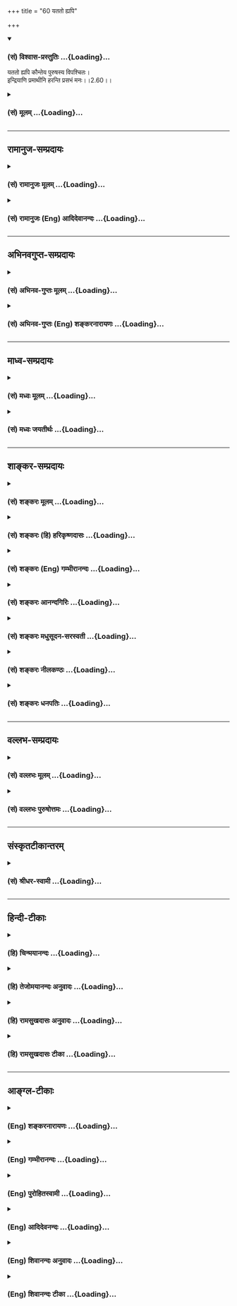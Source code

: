 +++
title = "60 यततो ह्यपि"

+++
<div class="js_include" newlevelforh1="3" title="(सं) विश्वास-प्रस्तुतिः" unfilled url="/purANam/mahAbhAratam/06-bhIShma-parva/02-bhagavad-gItA-parva/saMskRtam/vishvAsa-prastutiH/02_sAnkhya-yogaH_sarva-/60_yatato_hyapi.md">
<details open><summary><h3>(सं) विश्वास-प्रस्तुतिः ...{Loading}...</h3></summary>

यततो ह्यपि कौन्तेय पुरुषस्य विपश्चितः।  
इन्द्रियाणि प्रमाथीनि हरन्ति प्रसभं मनः।।2.60।।
</details>
</div>
<div class="js_include collapsed" newlevelforh1="3" title="(सं) मूलम्" unfilled url="/purANam/mahAbhAratam/06-bhIShma-parva/02-bhagavad-gItA-parva/saMskRtam/mUlam/02_sAnkhya-yogaH_sarva-/60_yatato_hyapi.md">
<details><summary><h3>(सं) मूलम् ...{Loading}...</h3></summary>

यततो ह्यपि कौन्तेय पुरुषस्य विपश्चितः।  
इन्द्रियाणि प्रमाथीनि हरन्ति प्रसभं मनः।।2.60।।
</details>
</div>


_________________
## रामानुज-सम्प्रदायः
<div class="js_include collapsed" newlevelforh1="3" title="(सं) रामानुजः मूलम्" unfilled url="/purANam/mahAbhAratam/06-bhIShma-parva/02-bhagavad-gItA-parva/saMskRtam/rAmAnujaH/mUlam/02_sAnkhya-yogaH_sarva-/60_yatato_hyapi.md">
<details><summary><h3>(सं) रामानुजः मूलम् ...{Loading}...</h3></summary>

।।2.60।। आत्मदर्शनेन विना विषयरागो न निवर्तते अनिवृत्ते विषयरागे
**विपश्चितो** यतमानस्य **अपि पुरुषस्य** **इन्द्रियाणि प्रमाथीनि**
बलवन्ति **मनः** प्रसह्य **हरन्ति।** एवम् इन्द्रियजय आत्मदर्शनाधीन
आत्मदर्शनम् इन्द्रियजयाधीनम् इति ज्ञाननिष्ठा दुष्प्राप्या।  

</details>
</div>
<div class="js_include collapsed" newlevelforh1="3" title="(सं) रामानुजः (Eng) आदिदेवानन्दः" unfilled url="/purANam/mahAbhAratam/06-bhIShma-parva/02-bhagavad-gItA-parva/saMskRtam/rAmAnujaH/english/AdidevAnandaH/02_sAnkhya-yogaH_sarva-/60_yatato_hyapi.md">
<details><summary><h3>(सं) रामानुजः (Eng) आदिदेवानन्दः ...{Loading}...</h3></summary>

2.60 Except by the experience of the self, the hankering for objects
will not go away. When the hankering for the sense-objects does not go
away, the senses of even a wise man, though he is ever striving to
subdue them, become refractory, i.e., become violent and carry away
perforce the mind. Thus, the subduing of the senses depends on the
vision of the self, and the vision of the self depends on the subduing
of the senses. Conseently, i.e., because of this mutual dependence, firm
devotion to knowledge is difficult to achieve.

</details>
</div>


_________________
## अभिनवगुप्त-सम्प्रदायः
<div class="js_include collapsed" newlevelforh1="3" title="(सं) अभिनव-गुप्तः मूलम्" unfilled url="/purANam/mahAbhAratam/06-bhIShma-parva/02-bhagavad-gItA-parva/saMskRtam/abhinava-guptaH/mUlam/02_sAnkhya-yogaH_sarva-/60_yatato_hyapi.md">
<details><summary><h3>(सं) अभिनव-गुप्तः मूलम् ...{Loading}...</h3></summary>

।।2.62।। यत्तस्यापीति। यत् यस्मात् तस्यापि तपस्विनो मन इन्द्रियैः
ह्रियते। अथवा यत्तस्य सयत्नस्यापि। योगिना च मन एव जेतव्यमिति द्वितीयो
निर्णीतः।  

</details>
</div>
<div class="js_include collapsed" newlevelforh1="3" title="(सं) अभिनव-गुप्तः (Eng) शङ्करनारायणः" unfilled url="/purANam/mahAbhAratam/06-bhIShma-parva/02-bhagavad-gItA-parva/saMskRtam/abhinava-guptaH/english/shankaranArAyaNaH/02_sAnkhya-yogaH_sarva-/60_yatato_hyapi.md">
<details><summary><h3>(सं) अभिनव-गुप्तः (Eng) शङ्करनारायणः ...{Loading}...</h3></summary>

2.60 Yattasyapi etc. For, the mind of that ascetic too is carried away
by the sense-organs. Or, the expression yattasya api denotes 'even of
one who exerts'. \[So\], it is but the mind that is to be subdued by a
man of Yoga. Thus the second \[estion\] is decided.

</details>
</div>


_________________
## माध्व-सम्प्रदायः
<div class="js_include collapsed" newlevelforh1="3" title="(सं) मध्वः मूलम्" unfilled url="/purANam/mahAbhAratam/06-bhIShma-parva/02-bhagavad-gItA-parva/saMskRtam/madhvaH/mUlam/02_sAnkhya-yogaH_sarva-/60_yatato_hyapi.md">
<details><summary><h3>(सं) मध्वः मूलम् ...{Loading}...</h3></summary>

।।2.60।। अपरोक्षज्ञानरहितज्ञानिनोऽपि साधारणयत्नवतोऽपि मनो
हरन्तीन्द्रियाणि। पुरुषस्य शरीराभिमानिनः। को दोषस्ततः प्रमाथीनि
प्रमथनशीलानि पुरुषस्य।  

</details>
</div>
<div class="js_include collapsed" newlevelforh1="3" title="(सं) मध्वः जयतीर्थः" unfilled url="/purANam/mahAbhAratam/06-bhIShma-parva/02-bhagavad-gItA-parva/saMskRtam/madhvaH/jayatIrthaH/02_sAnkhya-yogaH_sarva-/60_yatato_hyapi.md">
<details><summary><h3>(सं) मध्वः जयतीर्थः ...{Loading}...</h3></summary>

।।2.60।। ननु यत्नज्ञानाभ्यामिन्द्रियजयमुक्त्वायततोऽपि इति तद्विरुद्धं
कथमुच्यते इति चेत् न इन्द्रियजयार्थं किं निराहारत्वलक्षणेन महाप्रयत्नेन
प्रत्याहारादिना साधारणेन प्रत्यनेन तत्सम्भवात् तथा किमपरोक्षज्ञानेन
नित्यानित्यविवेकज्ञानेनापि तदुपपत्तेरित्याशङ्क्य तन्निषेधोऽत्र क्रियत
इत्याशयवान् व्याचष्टे **अपरोक्षे**ति। ज्ञानस्य प्राधान्यसूचनाय
विपश्चितोऽपीत्येतत्पश्चादुक्तमपि अपरोक्षेत्यादौ व्याख्यातम्।
यततोऽपीत्यस्यार्थः **साधारणे**ति। हरन्ति विषयसन्निकृष्टानि तदभिमुखं
कृत्वा तद्रागीकुर्वन्तीत्यर्थः। पुरुषस्येति व्यर्थं
स्त्रीणामप्येवम्भावादित्यत आह **पुरुषस्ये**ति।
एतच्चोक्तोपपादनार्थम्। प्रमाथीनि इत्यस्य प्रयोजनं वक्तुमाह **को दोष**
इति। एतावताऽऽत्मनस्तदविजयः कथं इत्याशयः। मनो हृतवन्ति पुरुषस्य
क्षोभणशीलानि न तेन विजितानीति भावः। पुरुषस्य इत्यनेनोभयत्रास्यान्वयं
दर्शयति।  

</details>
</div>


_________________
## शाङ्कर-सम्प्रदायः
<div class="js_include collapsed" newlevelforh1="3" title="(सं) शङ्करः मूलम्" unfilled url="/purANam/mahAbhAratam/06-bhIShma-parva/02-bhagavad-gItA-parva/saMskRtam/shankaraH/mUlam/02_sAnkhya-yogaH_sarva-/60_yatato_hyapi.md">
<details><summary><h3>(सं) शङ्करः मूलम् ...{Loading}...</h3></summary>

।।2.60।।  
  
**यततः** प्रयत्नं कुर्वतः **अपि हि** यस्मात् **कौन्तेय पुरुषस्य
विपश्चितः** मेधाविनः अपि इति व्यवहितेन संबन्धः। **इन्द्रियाणि
प्रमाथीनि** प्रमथनशीलानि विषयाभिमुखं हि पुरुषं विक्षोभयन्ति
आकुलीकुर्वन्ति आकुलीकृत्य च **हरन्ति प्रसभं** प्रसह्य प्रकाशमेव पश्यतो
विवेकविज्ञानयुक्तं **मनः**।।  
यतः तस्मात्  
  

</details>
</div>
<div class="js_include collapsed" newlevelforh1="3" title="(सं) शङ्करः (हि) हरिकृष्णदासः" unfilled url="/purANam/mahAbhAratam/06-bhIShma-parva/02-bhagavad-gItA-parva/saMskRtam/shankaraH/hindI/harikRShNadAsaH/02_sAnkhya-yogaH_sarva-/60_yatato_hyapi.md">
<details><summary><h3>(सं) शङ्करः (हि) हरिकृष्णदासः ...{Loading}...</h3></summary>

।।2.60।। यथार्थ ज्ञानरूप बुद्धिकी स्थिरता चाहनेवाले पुरुषोंको पहले
इन्द्रियोंको अपने वशमें कर लेना चाहिये क्योंकि उनको वशमें न करनेसे दोष
बतलाते हैं  
  
हे कौन्तेय जिससे की प्रयत्न करनेवाले विचारशील बुद्धिमान् पुरुषकी भी
प्रमथनशील इन्द्रियाँ उस विषयाभिमुख हुए पुरुषको क्षुब्ध कर देती हैं
व्याकुल कर देती हैं और व्याकुल करके ( उस ) केवल प्रकाशको ही देखनेवाले
विद्वान्के विवेकविज्ञानयुक्त मनको ( भी ) बलात्कारसे विचलित कर देती
हैं।  

</details>
</div>
<div class="js_include collapsed" newlevelforh1="3" title="(सं) शङ्करः (Eng) गम्भीरानन्दः" unfilled url="/purANam/mahAbhAratam/06-bhIShma-parva/02-bhagavad-gItA-parva/saMskRtam/shankaraH/english/gambhIrAnandaH/02_sAnkhya-yogaH_sarva-/60_yatato_hyapi.md">
<details><summary><h3>(सं) शङ्करः (Eng) गम्भीरानन्दः ...{Loading}...</h3></summary>

2.60 Hi, for; kaunteya, O son of Kunti; pramathini, the turbulent;
indriyani, organs; prasabham, violently; haranti, snatch away; manah,
the mind; vipascitah, of an intelligent; purusasya, person; api, even;
yatatah, while he is striving diligently \[Repeatedly being mindful of
the evils that arise from sense-objects.\] (or,) the words purusasya
vipascitah (of an intelligent person) are to be connected with the
remote word api (even). \[The Commentator says that api may be construed
either with yatatah or with vipascitah purusasya.-Tr.\] Indeed, the
organs confound a person who is inclined towards objects, and after
confounding him, violently carry away his mind endowed with
discriminating knoweldge, even when he is aware of this. Since this is
so, therefore,

</details>
</div>
<div class="js_include collapsed" newlevelforh1="3" title="(सं) शङ्करः आनन्दगिरिः" unfilled url="/purANam/mahAbhAratam/06-bhIShma-parva/02-bhagavad-gItA-parva/saMskRtam/shankaraH/AnandagiriH/02_sAnkhya-yogaH_sarva-/60_yatato_hyapi.md">
<details><summary><h3>(सं) शङ्करः आनन्दगिरिः ...{Loading}...</h3></summary>

।।2.60।। श्लोकान्तरमवतारयति **सम्यग्दर्शनेति।** मनसः स्ववशत्वादेव
प्रज्ञास्थैर्यसंभवे किमर्थमिन्द्रियाणां स्ववशत्वापादनमित्याशङ्क्याह
**यस्मादिति।** ननु विवेकवतो विषयदोषदर्शिनो विषयेभ्यः
स्वयमेवेन्द्रियाणि व्यावर्तन्ते किं तत्र प्रज्ञास्थैर्यं चिकीर्षता
कर्तव्यमिति तत्राह **यततो हीति।** विषयेषु भूयो भूयो दोषदर्शनमेव
प्रयत्नः। हिशब्दस्य यस्मादर्थस्य समाप्तौ संबन्धं वक्ष्यति। अपिशब्दस्य
प्रयत्नं कुर्वतोऽपीति संबन्धं गृहीत्वा संबन्धान्तरमाह **पुरुषस्येति।**
प्रमथनशीलत्वं प्रकटयति **विषयेति।** विक्षोभस्याकुलीकरणस्य फलमाह
**आकुलीकृत्येति।** प्रकाशमेवेत्युक्तं विशदयति **पश्यत इति।**
विपश्चितो विदुषोऽपि प्रकाशमेव प्रकाशशब्दितविवेकाख्यविज्ञानेन युक्तमेव
मनो हरन्तीन्द्रियाणीति संबन्धः। हिशब्दार्थमनूद्य तस्मादिन्द्रियाणि
स्ववशे स्थापयितव्यानीति पूर्वेण संबन्धमभिसन्धायाह **यतस्तस्मादिति।  
**

</details>
</div>
<div class="js_include collapsed" newlevelforh1="3" title="(सं) शङ्करः मधुसूदन-सरस्वती" unfilled url="/purANam/mahAbhAratam/06-bhIShma-parva/02-bhagavad-gItA-parva/saMskRtam/shankaraH/madhusUdana-sarasvatI/02_sAnkhya-yogaH_sarva-/60_yatato_hyapi.md">
<details><summary><h3>(सं) शङ्करः मधुसूदन-सरस्वती ...{Loading}...</h3></summary>

।।2.60।। तत्र प्रज्ञास्थैर्ये बाह्येन्द्रियनिग्रहो मनोनिग्रहश्चासाधारणं
कारणं तदुभयाभावे प्रज्ञानादर्शनादिति वक्तुं  
  
बाह्येन्द्रियनिग्रहाभावे प्रथमं दोषमाह यतत इति। हे कौन्तेय यततः भूयोभूयो
विषयदोषदर्शनात्मकं यत्नं कुर्वतोऽपि। चक्षिङो
ङित्करणादनुदात्तेतोऽनावश्यकमात्मनेपदमिति ज्ञापनात्परस्मैपदमविरुद्धम्।
विपश्चितोऽत्यन्तविवेकिनोऽपि पुरुषस्य मनः क्षणमात्रं निर्वकारं
कृतमपीन्द्रियाणि हरन्ति विकारं प्रापयन्ति। ननु विरोधिनि विवेके सति कुतो
विकारप्राप्तिस्तत्राह प्रमाथीनि प्रमथनशीलानि
अतिबलीयस्त्वाद्विवेकोपमर्दनक्षमाणि। अतः प्रसभं प्रसह्य बलात्कारेण
पश्यत्येव। विपश्चिति स्वामिनि विवेके च रक्षके सति
सर्वप्रमाथित्वादेवेन्द्रियाणि विवेकजप्रज्ञायां प्रविष्टं मनस्ततः
प्रच्याव्य स्वविषयाविष्टत्वेन हरन्तीत्यर्थः। हिशब्दः प्रसिद्धिं
द्योतयति। प्रसिद्धो ह्ययमर्थो लोके यथा प्रमाथिनो दस्यवः प्रसभमेव धनिनं
धनरक्षकं चाभिभूय तयोः पश्यतोरेव धनं हरन्ति तथेन्द्रियाण्यपि विषयसंनिधाने
मनो हरन्तीति।  

</details>
</div>
<div class="js_include collapsed" newlevelforh1="3" title="(सं) शङ्करः नीलकण्ठः" unfilled url="/purANam/mahAbhAratam/06-bhIShma-parva/02-bhagavad-gItA-parva/saMskRtam/shankaraH/nIlakaNThaH/02_sAnkhya-yogaH_sarva-/60_yatato_hyapi.md">
<details><summary><h3>(सं) शङ्करः नीलकण्ठः ...{Loading}...</h3></summary>

।।2.60।। किंच सुप्तादेरिन्द्रियाणि श्रान्त्या स्वयमेव लीयन्ते समाहितेन तु
तानि कूर्मेणाङ्गानीव स्वेच्छया संह्रियन्ते एतच्चात्यन्तायाससाध्यमित्याह
**यतत इति।** विपश्चितः शास्त्राचार्योपदेशवतो यततोऽपि समाधिसिद्ध्यर्थं
यतमानस्यापि पुरुषस्य इन्द्रियाणि कर्तॄणि मनः प्रतीचि स्थिरीक्रियमाणं
कर्मीभूतं हरन्ति विषयप्रवणं कुर्वन्ति। यतः प्रमाथीनि यथा बहवश्चोरा वने
एकं पुरुषं प्रमथ्य तस्य वित्तं हरन्ति एवमिन्द्रियाणि यततो मनो हरन्ति।
यतः प्रसभमतिशयेन प्रमथनशीलानि।  

</details>
</div>
<div class="js_include collapsed" newlevelforh1="3" title="(सं) शङ्करः धनपतिः" unfilled url="/purANam/mahAbhAratam/06-bhIShma-parva/02-bhagavad-gItA-parva/saMskRtam/shankaraH/dhanapatiH/02_sAnkhya-yogaH_sarva-/60_yatato_hyapi.md">
<details><summary><h3>(सं) शङ्करः धनपतिः ...{Loading}...</h3></summary>

।।2.60।। सभ्यग्दर्शनं विना रसस्योच्छेदो नास्तीत्युक्तं
तच्चाजितेन्द्रियस्य दुर्लभमिन्द्रियनिग्रहश्चातियत्नसाध्यः
तस्मात्सम्यग्दर्शनलक्षणं प्रज्ञास्थैर्यं चिकीर्षता आदाविन्द्रियजयः कार्य
इत्याशयेन तदकरणे दोषमाह **यतत इति।** हि यस्माद्विपश्चितो बुद्धिमतः
प्रज्ञास्थैर्यार्थं यततो यतमानस्यापीन्द्रियाणि प्रमथनशीलानि पुरुषं
विषयाभिमुखं कर्तुं समर्थानि तं व्याकुलीकृत्य प्रसभं बलात्कारेण
विवेकयुक्तमपि मनो हरन्ति। कौन्तेयेति संबोधयन्निन्द्रियापेक्षया पुरुषस्य
दौर्बल्यं सूचयति।  

</details>
</div>


_________________
## वल्लभ-सम्प्रदायः
<div class="js_include collapsed" newlevelforh1="3" title="(सं) वल्लभः मूलम्" unfilled url="/purANam/mahAbhAratam/06-bhIShma-parva/02-bhagavad-gItA-parva/saMskRtam/vallabhaH/mUlam/02_sAnkhya-yogaH_sarva-/60_yatato_hyapi.md">
<details><summary><h3>(सं) वल्लभः मूलम् ...{Loading}...</h3></summary>

।।2.60 2.61।। तेष्वेव प्रथममुपदेशे कर्त्तव्यतादृढनाय तस्यासनं सहेतुकं
लक्षयति यततोऽपीति द्वाभ्याम्। यततोऽपि तत्तदिन्द्रियजयाभ्यास एव श्रेयान्
मनःप्रमाथित्वादिद्रियाणां अतस्तानि सर्वाणि प्रथमं बुद्ध्या संयम्य युक्तो
य आसीत मत्परः तस्यैव प्रतिष्ठिता प्रज्ञाऽवसेया।  

</details>
</div>
<div class="js_include collapsed" newlevelforh1="3" title="(सं) वल्लभः पुरुषोत्तमः" unfilled url="/purANam/mahAbhAratam/06-bhIShma-parva/02-bhagavad-gItA-parva/saMskRtam/vallabhaH/puruShottamaH/02_sAnkhya-yogaH_sarva-/60_yatato_hyapi.md">
<details><summary><h3>(सं) वल्लभः पुरुषोत्तमः ...{Loading}...</h3></summary>

  
  
।।2.60।। ननु इन्द्रियसंयमनं सर्वेषां कर्तुमुचितं स्थितप्रज्ञे को विशेषः
इति चेत्तत्राह यतत इति द्वाभ्याम्। हे कौन्तेय विपश्चितः शास्त्रार्थविदः
पुरुषस्य यततोऽपि यत्नं कुर्वाणस्यापि प्रमाथीनि प्रकर्षेण मथनशीलानि
इन्द्रियाणि प्रसभं बलात्कारेण मनो हरन्ति।  
  
  
  

</details>
</div>


_________________
## संस्कृतटीकान्तरम्
<div class="js_include collapsed" newlevelforh1="3" title="(सं) श्रीधर-स्वामी" unfilled url="/purANam/mahAbhAratam/06-bhIShma-parva/02-bhagavad-gItA-parva/saMskRtam/shrIdhara-svAmI/02_sAnkhya-yogaH_sarva-/60_yatato_hyapi.md">
<details><summary><h3>(सं) श्रीधर-स्वामी ...{Loading}...</h3></summary>

।।2.60।। इन्द्रियसंयमं विना तु स्थितप्रज्ञता न संभवति। अतः साधकावस्थायां
तत्र महान्प्रयत्नः कर्तव्य इत्याह **यततो** **ह्यपीति द्वाभ्याम्।**
यततो मोक्षे प्रयतमानस्यापि विपश्चितो विवेकिनोऽपि मन इन्द्रियाणि प्रसभं
बलाद्धरन्ति। यतः प्रमाथीनि प्रमथनशीलानि प्रक्षोभकाणि।  

</details>
</div>


_________________
## हिन्दी-टीकाः
<div class="js_include collapsed" newlevelforh1="3" title="(हि) चिन्मयानन्दः" unfilled url="/purANam/mahAbhAratam/06-bhIShma-parva/02-bhagavad-gItA-parva/hindI/chinmayAnandaH/02_sAnkhya-yogaH_sarva-/60_yatato_hyapi.md">
<details><summary><h3>(हि) चिन्मयानन्दः ...{Loading}...</h3></summary>

।।2.60।। अब तक के अपने प्रवचन में भगवान् श्रीकृष्ण ने ज्ञानी पुरुष के
इन्द्रिय संयम की सार्मथ्य पर विशेष बल दिया है। भारत में दर्शनशास्त्र के
सिद्धान्तों को अव्यावहारिक होने पर स्वीकारा नहीं जाता। अत गीता में
श्रीकृष्ण अर्जुन को उन साधनों का भी उपदेश देते हैं जिनके अभ्यास से वह भी
स्थितप्रज्ञ के पूर्णत्व को प्राप्त कर सकता है।  
सत्त्व (विवेकशीलता) रज (क्रियाशीलता ) और तम (निष्क्रियता) इन तीन गुणों
का प्रभाव प्रत्येक व्यक्ति के अन्तकरण पर पड़ता है। तमोगुण के आवरण तथा
रजोगुण के विक्षेप के कारण जब सत्त्व गुण भी दूषित हो जाता है तब अनेक
दुखों को हमें भोगना पड़ता है। यदि इन्द्रियों पर पूर्ण संयम न हो तो वे मन
को विषयों की ओर बलपूर्वक खींच ले जायेंगी जिसका एक मात्र परिणाम होगा दुख।
इस श्लोक में स्वीकार किया गया है कि ऐसी स्थिति किसी बुद्धिमान साधक की भी
कभीकभी होती है। यह वाक्य भयभीत करने या किसी को निरुत्साहित करने के लिए
नहीं समझना चाहिए। अर्जुन को केवल इस बात की सावधानी रखने को कहा गया है कि
वह कभी अपने मन का बुद्धि पर आधिपत्य स्थापित न होने दे। सावधानी की यह
सूचना अत्यन्त समयोचित है।  
अध्यात्म साधना का अभ्यास करने वाले अनेक साधकों के पतन का कारण एक ही है।
कुछ वर्षों तक तो वे संयम के प्रति सजग रहते हैं जिसके फलस्वरूप उन्हें
आनन्द भी मिलता है। तत्पश्चात् स्वयं पर अत्यधिक विश्वास के कारण तप के
प्रति उनकी जागरूकता कम हो जाती है और तब स्वाभाविक ही इन्द्रियाँ बलपूर्वक
मन को विषयों में खींच ले जाती हैं और साधक की शान्ति को नष्ट कर देती
हैं।  

</details>
</div>
<div class="js_include collapsed" newlevelforh1="3" title="(हि) तेजोमयानन्दः अनुवादः" unfilled url="/purANam/mahAbhAratam/06-bhIShma-parva/02-bhagavad-gItA-parva/hindI/tejomayAnandaH/anuvAdaH/02_sAnkhya-yogaH_sarva-/60_yatato_hyapi.md">
<details><summary><h3>(हि) तेजोमयानन्दः अनुवादः ...{Loading}...</h3></summary>

।।2.60।। हे कौन्तेय (संयम का) प्रयत्न करते हुए बुद्धिमान (विपश्चित)
पुरुष के भी मन को ये इन्द्रियां बलपूर्वक हर लेती हैं।।  
  

</details>
</div>
<div class="js_include collapsed" newlevelforh1="3" title="(हि) रामसुखदासः अनुवादः" unfilled url="/purANam/mahAbhAratam/06-bhIShma-parva/02-bhagavad-gItA-parva/hindI/rAmasukhadAsaH/anuvAdaH/02_sAnkhya-yogaH_sarva-/60_yatato_hyapi.md">
<details><summary><h3>(हि) रामसुखदासः अनुवादः ...{Loading}...</h3></summary>

।।2.60।। हे कुन्तीनन्दन! (रसबुद्धि रहनेसे) यत्न करते हुए विद्वान्
मनुष्यकी भी प्रमथनशील इन्द्रियाँ उसके मनको बलपूर्वक हर लेती हैं।

</details>
</div>
<div class="js_include collapsed" newlevelforh1="3" title="(हि) रामसुखदासः टीका" unfilled url="/purANam/mahAbhAratam/06-bhIShma-parva/02-bhagavad-gItA-parva/hindI/rAmasukhadAsaH/TIkA/02_sAnkhya-yogaH_sarva-/60_yatato_hyapi.md">
<details><summary><h3>(हि) रामसुखदासः टीका ...{Loading}...</h3></summary>

2.60।।***व्याख्या--*****'यततो ह्यपि ৷৷. प्रसभं मनः'-- (टिप्पणी प₀
98.1)** जो स्वयं यत्न करता है, साधन करता है, हरेक कामको विवेक-पूर्वक
करता है, आसक्ति और फलेच्छाका त्याग करता है, दूसरोंका हित हो दूसरोंको सुख
पहुँचे, दूसरोंका कल्याण हो--ऐसा भाव रखता है और वैसी क्रिया भी करता है,
जो स्वयं कर्त्तव्य-अकर्त्तव्य ,सार-असारको जानता है और कौन-कौन-से कर्म
करनेसे उनका क्या-क्या परिणाम होता है--इसको भी जाननेवाला है, ऐसे विद्वान
पुरुषके लिय यहाँ **'यततो ह्यपि पुरुषस्य विपश्चितः'**पद आये हैं। प्रयत्न
करनेवाले ऐसे विद्वान् पुरुषकी भी प्रमथनशील इन्द्रियाँ उसके मनको बलपूर्वक
हर लेती हैं विषयोंकी तरफ खींच लेती हैं, अर्थात् वह विषयोंकी तरफ खिंच
जाता है आकृष्ट हो जाता है। इसका कारण यह है कि जबतक बुद्धि सर्वथा
परमात्म-तत्त्वमें प्रतिष्ठित (स्थित) नहीं होती, बुद्धिमें संसारकी
यत्किञ्चित् सत्ता रहती है, विषयेन्द्रिय-सम्बन्धसे सुख होता है, भोगे हुए
भोगोंके संस्कार रहते हैं, तबतक साधनपरायण बुद्धिमान् विवेकी पुरुषकी भी
इन्द्रियाँ सर्वथा वशमें नहीं होतीं। इन्द्रियोंके विषय सामने आनेपर भोगे
हुए भोगोंके संस्कारओंके  
कारण इन्द्रियाँ मन-बुद्धिको जबर्दस्ती विषयोंकी तरफ खींच ले जाती हैं। ऐसे
अनेक ऋषियोंके उदाहरण भी आते हैं, जो विषयोंके सामने आनेपर विचलित हो गये।
अतः साधकको अपनी इन्द्रियोंपर कभी भी मेरी इन्द्रियाँ वशमें है', ऐसा
विश्वास नहीं करना चाहिये **(टिप्पणी प₀ 98.2)** और कभी भी यह अभिमान
नहीं करना चाहिये कि 'मैं जितेन्द्रिय हो गया हूँ। '  
  
***सम्बन्ध--***पूर्वश्लोकमें यह बताया कि रसबुद्धि रहनेसे यत्न करते हुए
विद्वान् मनुष्यकी भी इन्द्रियाँ उसके मनको हर लेती हैं जिससे उसकी बुद्धि
परमात्मामें प्रतिष्ठित नहीं होती। अतः रसबुद्धिको दूर कैसे किया जाय इसका
उपाय आगेके श्लोकमें बताते हैं।

</details>
</div>


_________________
## आङ्ग्ल-टीकाः
<div class="js_include collapsed" newlevelforh1="3" title="(Eng) शङ्करनारायणः" unfilled url="/purANam/mahAbhAratam/06-bhIShma-parva/02-bhagavad-gItA-parva/english/shankaranArAyaNaH/02_sAnkhya-yogaH_sarva-/60_yatato_hyapi.md">
<details><summary><h3>(Eng) शङ्करनारायणः ...{Loading}...</h3></summary>

2.60. For, the turbulent sense-organs do carry away by force, the mind
even of this person of discerning, O son of Kunti !

</details>
</div>
<div class="js_include collapsed" newlevelforh1="3" title="(Eng) गम्भीरानन्दः" unfilled url="/purANam/mahAbhAratam/06-bhIShma-parva/02-bhagavad-gItA-parva/english/gambhIrAnandaH/02_sAnkhya-yogaH_sarva-/60_yatato_hyapi.md">
<details><summary><h3>(Eng) गम्भीरानन्दः ...{Loading}...</h3></summary>

2.60 For, O son of Kunti, the turbulent organs violently snatch away the
mind of an intelligent person, even while he is striving diligently.

</details>
</div>
<div class="js_include collapsed" newlevelforh1="3" title="(Eng) पुरोहितस्वामी" unfilled url="/purANam/mahAbhAratam/06-bhIShma-parva/02-bhagavad-gItA-parva/english/purohitasvAmI/02_sAnkhya-yogaH_sarva-/60_yatato_hyapi.md">
<details><summary><h3>(Eng) पुरोहितस्वामी ...{Loading}...</h3></summary>

2.60 O Arjuna! The mind of him, who is trying to conquer it, is forcibly
carried away in spite of his efforts, by his tumultuous senses.

</details>
</div>
<div class="js_include collapsed" newlevelforh1="3" title="(Eng) आदिदेवनन्दः" unfilled url="/purANam/mahAbhAratam/06-bhIShma-parva/02-bhagavad-gItA-parva/english/AdidevanandaH/02_sAnkhya-yogaH_sarva-/60_yatato_hyapi.md">
<details><summary><h3>(Eng) आदिदेवनन्दः ...{Loading}...</h3></summary>

2.60 The turbulent senses, O Arjuna, do carry away perforce the mind of
even a wise man, though he is ever striving.

</details>
</div>
<div class="js_include collapsed" newlevelforh1="3" title="(Eng) शिवानन्दः अनुवादः" unfilled url="/purANam/mahAbhAratam/06-bhIShma-parva/02-bhagavad-gItA-parva/english/shivAnandaH/anuvAdaH/02_sAnkhya-yogaH_sarva-/60_yatato_hyapi.md">
<details><summary><h3>(Eng) शिवानन्दः अनुवादः ...{Loading}...</h3></summary>

2.60 The turbulent senses, O Arjuna, do violently carry away the mind of
a wise man though he be striving (to control them).

</details>
</div>
<div class="js_include collapsed" newlevelforh1="3" title="(Eng) शिवानन्दः टीका" unfilled url="/purANam/mahAbhAratam/06-bhIShma-parva/02-bhagavad-gItA-parva/english/shivAnandaH/TIkA/02_sAnkhya-yogaH_sarva-/60_yatato_hyapi.md">
<details><summary><h3>(Eng) शिवानन्दः टीका ...{Loading}...</h3></summary>

2.60 यततः of the striving; हि indeed; अपि even; कौन्तेय O Kaunteya (son
of Kunti); पुरुषस्य of man; विपश्चितः (of the) wise; इन्द्रियाणि the
senses; प्रमाथीनि turbulent; हरन्ति carry away; प्रसभम् violently; मनः
the mind.Commentary The aspirant should first bring the senses under his
control. The senses are like horses. If you keep the horses under your
perfect control you can reach your destinaton safely. Turbulent horses
will throw you down on the way. Even so the turbulent senses will hurl
you down into the objects of the senses and you cannot reach your
spiritual destination; viz.; Param Dhama (the supreme abode) or the
abode of eternal peace and immortality or Moksha (final liberation).
(Cf.III.33V.14).

</details>
</div>
